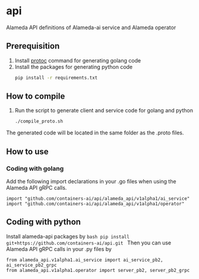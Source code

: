 # api

Alameda API definitions of Alameda-ai service and Alameda operator

## Prerequisition

1. Install [protoc](https://github.com/protocolbuffers/protobuf/releases) command for generating golang code
2. Install the packages for generating python code
    ```bash
    pip install -r requirements.txt
    ```


## How to compile

1. Run the script to generate client and service code for golang and python
    ```bash
    ./compile_proto.sh
    ```
The generated code will be located in the same folder as the .proto files.

## How to use

### Coding with golang

Add the following import declarations in your .go files when using the Alameda API gRPC calls.
```
import "github.com/containers-ai/api/alameda_api/v1alpha1/ai_service"
import "github.com/containers-ai/api/alameda_api/v1alpha1/operator"
```

## Coding with python

Install alameda-api packages by
    ```bash
    pip install git+https://github.com/containers-ai/api.git
    ```
Then you can use Alameda API gRPC calls in your .py files by
```
from alameda_api.v1alpha1.ai_service import ai_service_pb2, ai_service_pb2_grpc
from alameda_api.v1alpha1.operator import server_pb2, server_pb2_grpc

```
